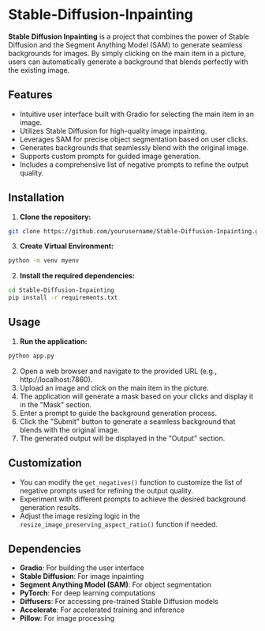 # Stable-Diffusion-Inpainting

**Stable Diffusion Inpainting** is a project that combines the power of Stable Diffusion and the Segment Anything Model (SAM) to generate seamless backgrounds for images. By simply clicking on the main item in a picture, users can automatically generate a background that blends perfectly with the existing image.

## Features
- Intuitive user interface built with Gradio for selecting the main item in an image.
- Utilizes Stable Diffusion for high-quality image inpainting.
- Leverages SAM for precise object segmentation based on user clicks.
- Generates backgrounds that seamlessly blend with the original image.
- Supports custom prompts for guided image generation.
- Includes a comprehensive list of negative prompts to refine the output quality.

## Installation

1. **Clone the repository:**
   
``` bash
git clone https://github.com/yourusername/Stable-Diffusion-Inpainting.git
```

3. **Create Virtual Environment:**

``` bash
python -m venv myenv
```

2. **Install the required dependencies:**

``` bash
cd Stable-Diffusion-Inpainting
pip install -r requirements.txt
```

## Usage

1. **Run the application:**

``` bash
python app.py
```


2. Open a web browser and navigate to the provided URL (e.g., http://localhost:7860).
3. Upload an image and click on the main item in the picture.
4. The application will generate a mask based on your clicks and display it in the "Mask" section.
5. Enter a prompt to guide the background generation process.
6. Click the "Submit" button to generate a seamless background that blends with the original image.
7. The generated output will be displayed in the "Output" section.

## Customization

- You can modify the `get_negatives()` function to customize the list of negative prompts used for refining the output quality.
- Experiment with different prompts to achieve the desired background generation results.
- Adjust the image resizing logic in the `resize_image_preserving_aspect_ratio()` function if needed.

## Dependencies

- **Gradio**: For building the user interface
- **Stable Diffusion**: For image inpainting
- **Segment Anything Model (SAM)**: For object segmentation
- **PyTorch**: For deep learning computations
- **Diffusers**: For accessing pre-trained Stable Diffusion models
- **Accelerate**: For accelerated training and inference
- **Pillow**: For image processing


